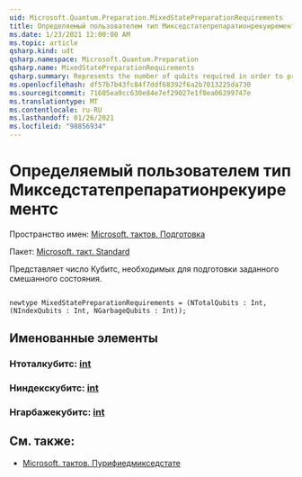 ```yaml
---
uid: Microsoft.Quantum.Preparation.MixedStatePreparationRequirements
title: Определяемый пользователем тип Микседстатепрепаратионрекуирементс
ms.date: 1/23/2021 12:00:00 AM
ms.topic: article
qsharp.kind: udt
qsharp.namespace: Microsoft.Quantum.Preparation
qsharp.name: MixedStatePreparationRequirements
qsharp.summary: Represents the number of qubits required in order to prepare a given mixed state.
ms.openlocfilehash: df57b7b43fc84f7ddf68392f6a2b7013225da730
ms.sourcegitcommit: 71605ea9cc630e84e7ef29027e1f0ea06299747e
ms.translationtype: MT
ms.contentlocale: ru-RU
ms.lasthandoff: 01/26/2021
ms.locfileid: "98856934"
---
```

# <a name="mixedstatepreparationrequirements-user-defined-type"></a>Определяемый пользователем тип Микседстатепрепаратионрекуирементс

Пространство имен: [Microsoft. тактов. Подготовка](xref:Microsoft.Quantum.Preparation)

Пакет: [Microsoft. такт. Standard](https://nuget.org/packages/Microsoft.Quantum.Standard)


Представляет число Кубитс, необходимых для подготовки заданного смешанного состояния.

```qsharp

newtype MixedStatePreparationRequirements = (NTotalQubits : Int, (NIndexQubits : Int, NGarbageQubits : Int));
```



## <a name="named-items"></a>Именованные элементы

### <a name="ntotalqubits--int"></a>Нтоталкубитс: [int](xref:microsoft.quantum.lang-ref.int)


### <a name="nindexqubits--int"></a>Ниндекскубитс: [int](xref:microsoft.quantum.lang-ref.int)


### <a name="ngarbagequbits--int"></a>Нгарбажекубитс: [int](xref:microsoft.quantum.lang-ref.int)



## <a name="see-also"></a>См. также:

- [Microsoft. тактов. Пурифиедмикседстате](xref:Microsoft.Quantum.PurifiedMixedState)